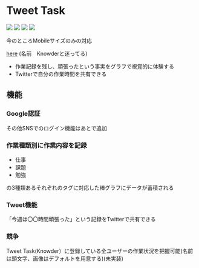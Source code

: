 # Tweet Task
<img src="https://img.shields.io/badge/PWA-brightgreen"> <img src="https://img.shields.io/badge/Vue-green"> <img src="https://img.shields.io/badge/Vuetify-blue"> <img src="https://img.shields.io/badge/Firebase-darkblue">

今のところMobileサイズのみの対応

[here](https://tweet-task.web.app/)
(名前　Knowderと迷ってる)

- 作業記録を残し、頑張ったという事実をグラフで視覚的に体験する
- Twitterで自分の作業時間を共有できる

## 機能
### Google認証
その他SNSでのログイン機能はあとで追加

### 作業種類別に作業内容を記録
- 仕事
- 課題
- 勉強

の3種類あるそれぞれのタグに対応した棒グラフにデータが蓄積される

### Tweet機能
「今週は〇〇時間頑張った」という記録をTwitterで共有できる 

### 競争
Tweet Task(Knowder）に登録している全ユーザーの作業状況を把握可能(名前は頭文字、画像はデフォルトを用意する)(未実装)
